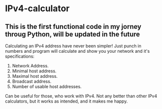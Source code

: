 # IPv4-calculator
## This is the first functional code in my jorney throug Python, will be updated in the future ##

Calculating an IPv4 address have never been simpler!
Just punch in numbers and program will calculate and show you your network and it's specifications:
  1. Network Address. 
  2. Minimal host address.
  3. Maximal host address.
  4. Broadcast address.
  5. Number of usable host addresses.
  
Can be useful for those, who work with IPv4.
Not any better than other IPv4 calculators, but it works as intended, and it makes me happy.
